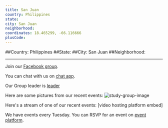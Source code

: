 ```yaml
---
title: San Juan
country: Philippines
state: 
city: San Juan
neighborhood: 
coordinates: 18.465299, -66.116666
plusCode:
---
```


##Country: Philippines
##State: 
##City: San Juan
##Neighborhood: 
*****
Join our [Facebook group](https://www.facebook.com/groups/free.code.camp.san.juan.philippines).

You can chat with us on [chat app]().

Our Group leader is [leader]()

Here are some pictures from our recent events:
![study-group-image]()

Here's a stream of one of our recent events:
[video hosting platform embed]

We have events every Tuesday. You can RSVP for an event on [event platform]().
